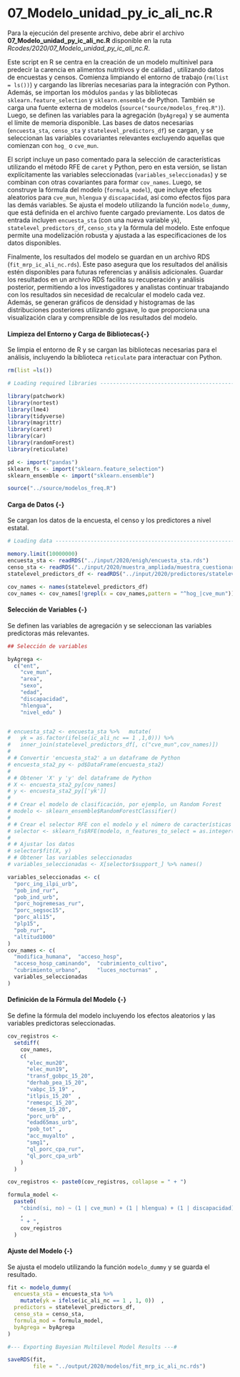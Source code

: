 # 07_Modelo_unidad_py_ic_ali_nc.R

Para la ejecución del presente archivo, debe abrir el archivo **07_Modelo_unidad_py_ic_ali_nc.R** disponible en la ruta *Rcodes/2020/07_Modelo_unidad_py_ic_ali_nc.R*.

Este script en R se centra en la creación de un modelo  multinivel para predecir la carencia en  alimentos nutritivos y de calidad , utilizando datos de encuestas y censos. Comienza limpiando el entorno de trabajo (`rm(list = ls())`) y cargando las librerías necesarias  para la integración con Python. Además, se importan los módulos `pandas` y las bibliotecas `sklearn.feature_selection` y `sklearn.ensemble` de Python. También se carga una fuente externa de modelos (`source("source/modelos_freq.R")`). Luego, se definen las variables para la agregación (`byAgrega`) y se aumenta el límite de memoria disponible. Las bases de datos necesarias (`encuesta_sta`, `censo_sta` y `statelevel_predictors_df`) se cargan, y se seleccionan las variables covariantes relevantes excluyendo aquellas que comienzan con `hog_` o `cve_mun`.

El script incluye un paso comentado para la selección de características utilizando el método RFE de `caret` y Python, pero en esta versión, se listan explícitamente las variables seleccionadas (`variables_seleccionadas`) y se combinan con otras covariantes para formar `cov_names`. Luego, se construye la fórmula del modelo (`formula_model`), que incluye efectos aleatorios para `cve_mun`, `hlengua` y `discapacidad`, así como efectos fijos para las demás variables. Se ajusta el modelo utilizando la función `modelo_dummy`, que está definida en el archivo fuente cargado previamente. Los datos de entrada incluyen `encuesta_sta` (con una nueva variable `yk`), `statelevel_predictors_df`, `censo_sta` y la fórmula del modelo. Este enfoque permite una modelización robusta y ajustada a las especificaciones de los datos disponibles.

Finalmente, los resultados del modelo se guardan en un archivo RDS (`fit_mrp_ic_ali_nc.rds`). Este paso asegura que los resultados del análisis estén disponibles para futuras referencias y análisis adicionales. Guardar los resultados en un archivo RDS facilita su recuperación y análisis posterior, permitiendo a los investigadores y analistas continuar trabajando con los resultados sin necesidad de recalcular el modelo cada vez. Además, se generan gráficos de densidad y histogramas de las distribuciones posteriores utilizando ggsave, lo que proporciona una visualización clara y comprensible de los resultados del modelo.


#### Limpieza del Entorno y Carga de Bibliotecas{-}

Se limpia el entorno de R y se cargan las bibliotecas necesarias para el análisis, incluyendo la biblioteca `reticulate` para interactuar con Python.


``` r
rm(list =ls())

# Loading required libraries ----------------------------------------------

library(patchwork)
library(nortest)
library(lme4)
library(tidyverse)
library(magrittr)
library(caret)
library(car)
library(randomForest)
library(reticulate)

pd <- import("pandas")
sklearn_fs <- import("sklearn.feature_selection")
sklearn_ensemble <- import("sklearn.ensemble")

source("../source/modelos_freq.R")
```

#### Carga de Datos {-}

Se cargan los datos de la encuesta, el censo y los predictores a nivel estatal.


``` r
# Loading data ------------------------------------------------------------

memory.limit(10000000)
encuesta_sta <- readRDS("../input/2020/enigh/encuesta_sta.rds")
censo_sta <- readRDS("../input/2020/muestra_ampliada/muestra_cuestionario_ampliado.rds")
statelevel_predictors_df <- readRDS("../input/2020/predictores/statelevel_predictors_df.rds")

cov_names <- names(statelevel_predictors_df)
cov_names <- cov_names[!grepl(x = cov_names,pattern = "^hog_|cve_mun")]
```

#### Selección de Variables {-}

Se definen las variables de agregación y se seleccionan las variables predictoras más relevantes.


``` r
## Selección de variables

byAgrega <-
  c("ent",
    "cve_mun",
    "area",
    "sexo",
    "edad",
    "discapacidad",
    "hlengua",
    "nivel_edu" )


# encuesta_sta2 <- encuesta_sta %>%   mutate(
#   yk = as.factor(ifelse(ic_ali_nc == 1 ,1,0))) %>%
#   inner_join(statelevel_predictors_df[, c("cve_mun",cov_names)])
# 
# # Convertir 'encuesta_sta2' a un dataframe de Python
# encuesta_sta2_py <- pd$DataFrame(encuesta_sta2)
# 
# # Obtener 'X' y 'y' del dataframe de Python
# X <- encuesta_sta2_py[cov_names]
# y <- encuesta_sta2_py[['yk']]
# 
# # Crear el modelo de clasificación, por ejemplo, un Random Forest
# modelo <- sklearn_ensemble$RandomForestClassifier()
# 
# # Crear el selector RFE con el modelo y el número de características a seleccionar
# selector <- sklearn_fs$RFE(modelo, n_features_to_select = as.integer(10))
# 
# # Ajustar los datos
# selector$fit(X, y)
# # Obtener las variables seleccionadas
# variables_seleccionadas <- X[selector$support_] %>% names()

variables_seleccionadas <- c(
  "porc_ing_ilpi_urb",
  "pob_ind_rur",
  "pob_ind_urb",
  "porc_hogremesas_rur",
  "porc_segsoc15",
  "porc_ali15",
  "plp15",
  "pob_rur",
  "altitud1000"
)
cov_names <- c(
  "modifica_humana",  "acceso_hosp",           
  "acceso_hosp_caminando",  "cubrimiento_cultivo",   
  "cubrimiento_urbano",     "luces_nocturnas" ,
  variables_seleccionadas
)
```

#### Definición de la Fórmula del Modelo {-}

Se define la fórmula del modelo incluyendo los efectos aleatorios y las variables predictoras seleccionadas.


``` r
cov_registros <-
  setdiff(
    cov_names,
    c(
      "elec_mun20",
      "elec_mun19",
      "transf_gobpc_15_20",
      "derhab_pea_15_20",
      "vabpc_15_19" ,
      "itlpis_15_20"  ,
      "remespc_15_20",
      "desem_15_20",
      "porc_urb" ,  
      "edad65mas_urb", 
      "pob_tot" ,
      "acc_muyalto" ,
      "smg1",
      "ql_porc_cpa_rur",
      "ql_porc_cpa_urb"
    )
  )

cov_registros <- paste0(cov_registros, collapse = " + ")

formula_model <-
  paste0(
    "cbind(si, no) ~ (1 | cve_mun) + (1 | hlengua) + (1 | discapacidad) +  nivel_edu + edad  + ent + area + sexo "
    ,
    " + ",
    cov_registros
  )
```

#### Ajuste del Modelo {-}

Se ajusta el modelo utilizando la función `modelo_dummy` y se guarda el resultado.


``` r
fit <- modelo_dummy(
  encuesta_sta = encuesta_sta %>%  
    mutate(yk = ifelse(ic_ali_nc == 1 , 1, 0))  ,
  predictors = statelevel_predictors_df,
  censo_sta = censo_sta,
  formula_mod = formula_model,
  byAgrega = byAgrega
)

#--- Exporting Bayesian Multilevel Model Results ---#

saveRDS(fit, 
        file = "../output/2020/modelos/fit_mrp_ic_ali_nc.rds")
```

